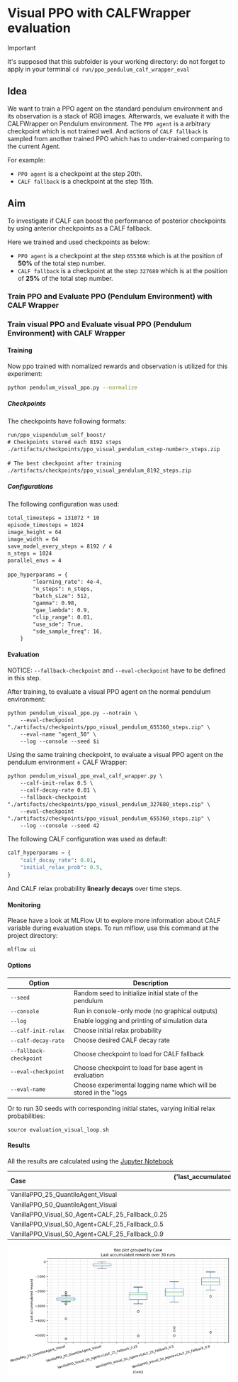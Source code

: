 # Visual PPO with CALFWrapper evaluation

> [!IMPORTANT]  
> It's supposed that this subfolder is your working directory: 
> do not forget to apply in your terminal `cd run/ppo_pendulum_calf_wrapper_eval`

## Idea
We want to train a PPO agent on the standard pendulum environment and its observation is a stack of RGB images. Afterwards, we evaluate it with the CALFWrapper on Pendulum environment.
The `PPO agent` is a arbitrary checkpoint which is not trained well.
And actions of `CALF fallback` is sampled from another trained PPO which has to under-trained comparing to the current Agent.

For example:
- `PPO agent` is a checkpoint at the step 20th.
- `CALF fallback` is a checkpoint at the step 15th.

## Aim
To investigate if CALF can boost the performance of posterior checkpoints by using anterior checkpoints as a CALF fallback.

Here we trained and used checkpoints as below:
- `PPO agent` is a checkpoint at the step `655360` which is at the position of **50%** of the total step number.
- `CALF fallback` is a checkpoint at the step `327680` which is at the position of **25%** of the total step number.

### Train PPO and Evaluate PPO (Pendulum Environment) with CALF Wrapper

### Train visual PPO and Evaluate visual PPO (Pendulum Environment) with CALF Wrapper
#### Training
Now ppo trained with nomalized rewards and observation is utilized for this experiment:

```bash
python pendulum_visual_ppo.py --normalize
```

##### Checkpoints

The checkpoints have following formats:
```
run/ppo_vispendulum_self_boost/
# Checkpoints stored each 8192 steps
./artifacts/checkpoints/ppo_visual_pendulum_<step-number>_steps.zip

# The best checkpoint after training
./artifacts/checkpoints/ppo_visual_pendulum_8192_steps.zip 
```

##### Configurations

The following configuration was used:

```
total_timesteps = 131072 * 10
episode_timesteps = 1024
image_height = 64
image_width = 64
save_model_every_steps = 8192 / 4
n_steps = 1024
parallel_envs = 4

ppo_hyperparams = {
        "learning_rate": 4e-4,
        "n_steps": n_steps, 
        "batch_size": 512, 
        "gamma": 0.98,
        "gae_lambda": 0.9,
        "clip_range": 0.01,
        "use_sde": True,
        "sde_sample_freq": 16,
    }
```

#### Evaluation
NOTICE: `--fallback-checkpoint` and `--eval-checkpoint` have to be defined in this step.

After training, to evaluate a visual PPO agent on the normal pendulum environment:

```shell
python pendulum_visual_ppo.py --notrain \
    --eval-checkpoint "./artifacts/checkpoints/ppo_visual_pendulum_655360_steps.zip" \
    --eval-name "agent_50" \
    --log --console --seed $i
```

Using the same training checkpoint, to evaluate a visual PPO agent on the pendulum environment + CALF Wrapper:

```shell
python pendulum_visual_ppo_eval_calf_wrapper.py \
    --calf-init-relax 0.5 \
    --calf-decay-rate 0.01 \
    --fallback-checkpoint "./artifacts/checkpoints/ppo_visual_pendulum_327680_steps.zip" \
    --eval-checkpoint "./artifacts/checkpoints/ppo_visual_pendulum_655360_steps.zip" \
    --log --console --seed 42
```

The following CALF configuration was used as default:
```python
calf_hyperparams = {
    "calf_decay_rate": 0.01,
    "initial_relax_prob": 0.5,
}
```

And CALF relax probability **linearly decays** over time steps.


#### Monitoring

Please have a look at MLFlow UI to explore more information about CALF variable during evaluation steps.
To run mlflow, use this command at the project directory:
```
mlflow ui
```

#### Options

Option | Description |
| ----- |  ----- |
| `--seed` | Random seed to initialize initial state of the pendulum |
| `--console` | Run in console-only mode (no graphical outputs) |
| `--log` | Enable logging and printing of simulation data |
| `--calf-init-relax` | Choose initial relax probability |
| `--calf-decay-rate` | Choose desired CALF decay rate |
| `--fallback-checkpoint` | Choose checkpoint to load for CALF fallback |
| `--eval-checkpoint` | Choose checkpoint to load for base agent in evaluation |
| `--eval-name` | Choose experimental logging name which will be stored in the "logs| folder |

Or to run 30 seeds with corresponding initial states, varying initial relax probabilities:
```
source evaluation_visual_loop.sh
```

#### Results
All the results are calculated using the [Jupyter Notebook](../../analysis/ppo_vispendulum_self_boost/visual_analysis.ipynb) 

| Case                                             |   ('last_accumulated_reward', 'std') |   ('last_accumulated_reward', 'var') |   ('last_accumulated_reward', 'min') |   ('last_accumulated_reward', 'mean') |   ('last_accumulated_reward', 'median') |   ('last_accumulated_reward', 'max') |
|:-------------------------------------------------|-------------------------------------:|-------------------------------------:|-------------------------------------:|--------------------------------------:|----------------------------------------:|-------------------------------------:|
| VanillaPPO_25_QuantileAgent_Visual               |                              571.752 |                             326900   |                            -5238.11  |                             -2657.07  |                               -2588.13  |                           -2076.04   |
| VanillaPPO_50_QuantileAgent_Visual               |                              126.733 |                              16061.3 |                             -438.574 |                              -185.253 |                                -136.996 |                             -11.8081 |
| VanillaPPO_Visual_50_Agent+CALF_25_Fallback_0.25 |                              604.743 |                             365714   |                            -5032.39  |                             -2397.21  |                               -2239.08  |                           -1712.15   |
| VanillaPPO_Visual_50_Agent+CALF_25_Fallback_0.5  |                              870.613 |                             757968   |                            -5028.6   |                             -2304.5   |                               -2055.79  |                           -1345.2    |
| VanillaPPO_Visual_50_Agent+CALF_25_Fallback_0.9  |                              711.288 |                             505930   |                            -4783.17  |                             -1487.83  |                               -1355.4   |                            -679.703  |



![Box plot](../../gfx/boxplot_visppo_calf_eval.png)
